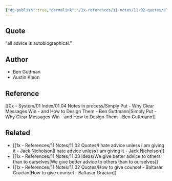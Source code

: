 ```yaml
---
{"dg-publish":true,"permalink":"/1x-references/11-notes/11-02-quotes/all-advice-is-autobiographical/","title":"All advice is autobiographical","created":"2024-04-18T09:00:13.780+03:00","updated":"2024-04-20T08:12:49.503+03:00"}
---
```



## Quote
 “all advice is autobiographical.”

## Author
- Ben Guttman
- Austin Kleon

## Reference
[[0x - System/01 Index/01.04 Notes in process/Simply Put - Why Clear Messages Win - and How to Design Them - Ben Guttmann\|Simply Put - Why Clear Messages Win - and How to Design Them - Ben Guttmann]]

## Related
- [[1x - References/11 Notes/11.02 Quotes/I hate advice unless i am giving it - Jack Nicholson\|I hate advice unless i am giving it - Jack Nicholson]]
- [[1x - References/11 Notes/11.03 Ideas/We give better advice to others than to ourselves\|We give better advice to others than to ourselves]]
- [[1x - References/11 Notes/11.02 Quotes/How to give counsel - Baltasar Gracian\|How to give counsel - Baltasar Gracian]]